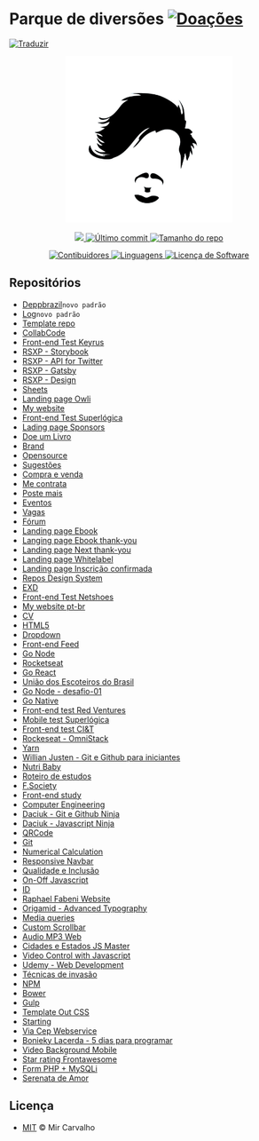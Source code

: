 # Parque de diversões [![Doações](https://img.shields.io/badge/Doações-brightgreen.svg)](https://www.paypal.com/cgi-bin/webscr?cmd=_donations&business=BKXUAMJSNZN46&item_name=Thanks+for+Help+me%21&currency_code=BRL&source=url)

<!-- Traduzir -->
<a href="./README.md">
  <img alt="Traduzir" src="https://img.shields.io/badge/Versão_Original-en-blue.svg">
</a>

<!-- Banner -->
<p align="center">
  <a href="" target="_blank" >
    <img alt="Banner" src="./.github/assets/brand.jpg" width="300" />
  </a>
</p>

<!-- Primeiros badges -->
<p align="center">
  <!-- Codacy -->
  <a href="https://www.codacy.com/manual/deppbrazil/playground?utm_source=github.com&amp;utm_medium=referral&amp;utm_content=deppbrazil/playground&amp;utm_campaign=Badge_Grade">
    <img src="https://api.codacy.com/project/badge/Grade/908637ccc4b04317886bbea59b569b55"/>
  </a>
  <!-- Último commit -->
  <a href="https://github.com/deppbrazil/playground/commits/master">
    <img alt="Último commit" src="https://img.shields.io/github/last-commit/deppbrazil/playground.svg">
  </a>
  <!-- Tamanho do repo -->
  <a href="https://github.com/deppbrazil/playground">
    <img alt="Tamanho do repo" src="https://img.shields.io/github/repo-size/deppbrazil/playground.svg?color=brightgreen" />
  </a>
</p>

<!-- Segundos badges -->
<p align="center">
  <!-- Contibuidores -->
  <a href="https://github.com/deppbrazil/playground/graphs/contributors">
    <img alt="Contibuidores" src="https://img.shields.io/github/contributors/deppbrazil/playground.svg?color=blue" />
  </a>
  <!-- Linguagens -->
  <a href="https://github.com/deppbrazil/playground">
    <img alt="Linguagens" src="https://img.shields.io/github/languages/count/deppbrazil/playground.svg" />
  </a>
  <!-- Licença de Software -->
  <a href="./LICENSE">
    <img alt="Licença de Software" src="https://img.shields.io/badge/license-MIT-blue.svg">
  </a>
</p>

## Repositórios
-   [Deppbrazil](https://github.com/deppbrazil/deppbrazil)`novo padrão`
-   [Log](https://github.com/deppbrazil/log)`novo padrão`
-   [Template repo](https://github.com/deppbrazil/template-repo)
-   [CollabCode](https://github.com/deppbrazil/CollabCode)
-   [Front-end Test Keyrus](https://github.com/deppbrazil/frontend-test-keyrus)
-   [RSXP - Storybook](https://github.com/deppbrazil/rsxp-storybook-workshop)
-   [RSXP - API for Twitter](https://github.com/deppbrazil/api-rsxp)
-   [RSXP - Gatsby](https://github.com/deppbrazil/rocketseat-pokedex-gatsbyjs)
-   [RSXP - Design](https://github.com/deppbrazil/workshop-design)
-   [Sheets](https://github.com/deppbrazil/spreadsheets)
-   [Landing page Owli](https://github.com/deppbrazil/lp-owli)
-   [My website](https://github.com/deppbrazil/deppbrazil.github.io)
-   [Front-end Test Superlógica](https://github.com/deppbrazil/superlogica-frontend-test)
-   [Lading page Sponsors](https://github.com/deppbrazil/superlogica-lp-sponsors)
-   [Doe um Livro](https://github.com/deppbrazil/doe-um-livro)
-   [Brand](https://github.com/deppbrazil/brand)
-   [Opensource](https://github.com/deppbrazil/open-source)
-   [Sugestões](https://github.com/deppbrazil/sugestoes)
-   [Compra e venda](https://github.com/deppbrazil/compra-e-venda)
-   [Me contrata](https://github.com/deppbrazil/me-contrata)
-   [Poste mais](https://github.com/deppbrazil/poste-mais)
-   [Eventos](https://github.com/deppbrazil/eventos)
-   [Vagas](https://github.com/deppbrazil/vagas)
-   [Fórum](https://github.com/deppbrazil/forum)
-   [Landing page Ebook](https://github.com/deppbrazil/superlogica-lp-ebook-landing-page)
-   [Langing page Ebook thank-you](https://github.com/deppbrazil/superlogica-lp-ebook-thank-you)
-   [Landing page Next thank-you](https://github.com/deppbrazil/superlogica-next-lp-thank-you)
-   [Landing page Whitelabel](https://github.com/deppbrazil/superlogica-lp-white-label)
-   [Landing page Inscrição confirmada](https://github.com/deppbrazil/superlogica-lp-inscricao-confirmada)
-   [Repos Design System](https://github.com/deppbrazil/awesome-design-systems)
-   [EXD](https://github.com/deppbrazil/EXD)
-   [Front-end Test Netshoes](https://github.com/deppbrazil/frontend-test-netshoes)
-   [My website pt-br](https://github.com/deppbrazil/deppbrazilBR.github.io)
-   [CV](https://github.com/deppbrazil/cv)
-   [HTML5](https://github.com/deppbrazil/html5)
-   [Dropdown](https://github.com/deppbrazil/dropdown)
-   [Front-end Feed](https://github.com/deppbrazil/frontend-feed)
-   [Go Node](https://github.com/deppbrazil/course-GoNode)
-   [Rocketseat](https://github.com/deppbrazil/rocketseat)
-   [Go React](https://github.com/deppbrazil/course-GoReact)
-   [União dos Escoteiros do Brasil](https://github.com/deppbrazil/uniao-dos-escoteiros-do-brasil)
-   [Go Node - desafio-01](https://github.com/deppbrazil/bootcamp-nodejs-desafio-01)
-   [Go Native](https://github.com/deppbrazil/course-GoNative)
-   [Front-end test Red Ventures](https://github.com/deppbrazil/frontend-test-red-ventures)
-   [Mobile test Superlógica](https://github.com/deppbrazil/mobile-test-superlogica)
-   [Front-end test CI&T](https://github.com/deppbrazil/frontend-test-ciandt)
-   [Rockeseat - OmniStack](https://github.com/deppbrazil/course-omni-stack)
-   [Yarn](https://github.com/deppbrazil/yarn)
-   [Willian Justen - Git e Github para iniciantes](https://github.com/deppbrazil/course-git-e-github-para-iniciantes)
-   [Nutri Baby](https://github.com/deppbrazil/nutri-baby)
-   [Roteiro de estudos](https://deppbrazil.github.io/storage-interface/)
-   [F.Society](https://github.com/deppbrazil/fsociety)
-   [Front-end study](https://github.com/deppbrazil/frontend-study)
-   [Computer Engineering](https://github.com/deppbrazil/computer-engineering)
-   [Daciuk - Git e Github Ninja](https://github.com/deppbrazil/course-git-e-github-ninja)
-   [Daciuk - Javascript Ninja](https://github.com/deppbrazil/course-javascript-ninja)
-   [QRCode](https://github.com/deppbrazil/qrcode)
-   [Git](https://github.com/deppbrazil/git)
-   [Numerical Calculation](https://github.com/deppbrazil/numerical-calculation)
-   [Responsive Navbar](https://github.com/deppbrazil/responsive-nav-bar)
-   [Qualidade e Inclusão](https://github.com/deppbrazil/qualidade-inclusao)
-   [On-Off Javascript](https://github.com/deppbrazil/on-off-javascript)
-   [ID](https://github.com/deppbrazil/id)
-   [Raphael Fabeni Website](https://github.com/deppbrazil/raphaelfabeni.github.io)
-   [Origamid - Advanced Typography](https://github.com/deppbrazil/course-advanced-typography)
-   [Media queries](https://github.com/deppbrazil/media-queries)
-   [Custom Scrollbar](https://github.com/deppbrazil/custom-scroll-bar)
-   [Audio MP3 Web](https://github.com/deppbrazil/audiomp3-web)
-   [Cidades e Estados JS Master](https://github.com/deppbrazil/cidades-estados-js-master)
-   [Video Control with Javascript](https://github.com/deppbrazil/video-control-with-javaScript)
-   [Udemy - Web Development](https://github.com/deppbrazil/course-udemy-web-development)
-   [Técnicas de invasão](https://github.com/deppbrazil/course-tecnicas-de-invasao)
-   [NPM](https://github.com/deppbrazil/npm)
-   [Bower](https://github.com/deppbrazil/bower)
-   [Gulp](https://github.com/deppbrazil/gulp)
-   [Template Out CSS](https://github.com/deppbrazil/template-out-css)
-   [Starting](https://github.com/deppbrazil/starting-sass)
-   [Via Cep Webservice](https://github.com/deppbrazil/ViaCepWebservice)
-   [Bonieky Lacerda - 5 dias para programar](https://github.com/deppbrazil/course-5dias-para-programar)
-   [Video Background Mobile](https://github.com/deppbrazil/video-background-mobile)
-   [Star rating Frontawesome](https://github.com/deppbrazil/star-rating-fontawesome)
-   [Form PHP + MySQLi](https://github.com/deppbrazil/php-mysqli)
-   [Serenata de Amor](https://github.com/deppbrazil/serenata-de-amor)

## Licença
-   [MIT](./LICENSE) © Mir Carvalho
